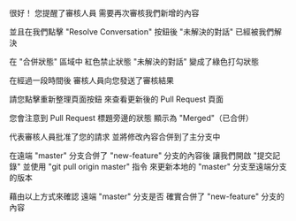 很好！
您提醒了審核人員
需要再次審核我們新增的內容

並且在我們點擊 "Resolve Conversation" 按鈕後
"未解決的對話" 已經被我們解決

在 "合併狀態" 區域中
紅色禁止狀態 "未解決的對話"
變成了綠色打勾狀態

在經過一段時間後
審核人員向您發送了審核結果

請您點擊重新整理頁面按鈕
來查看更新後的 Pull Request 頁面

您會注意到 Pull Request 標題旁邊的狀態
顯示為 "Merged"（已合併）

代表審核人員批准了您的請求
並將修改內容合併到了主分支中

在遠端 "master" 分支合併了 "new-feature" 分支的內容後
讓我們開啟 "提交記錄"
並使用 "git pull origin master" 指令
來更新本地的 "master" 分支至遠端分支的版本

藉由以上方式來確認
遠端 "master" 分支是否
確實合併了 "new-feature" 分支的內容